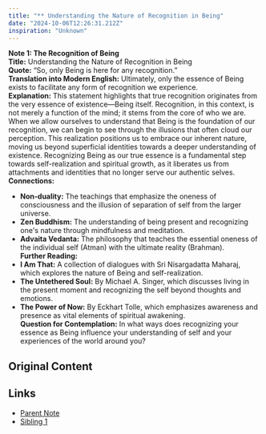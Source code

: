 ```yaml
---
title: "** Understanding the Nature of Recognition in Being"
date: "2024-10-06T12:26:31.212Z"
inspiration: "Unknown"
---
```


**Note 1: The Recognition of Being**  
**Title:** Understanding the Nature of Recognition in Being  
**Quote:** “So, only Being is here for any recognition.”  
**Translation into Modern English:** Ultimately, only the essence of Being exists to facilitate any form of recognition we experience.  
**Explanation:** This statement highlights that true recognition originates from the very essence of existence—Being itself. Recognition, in this context, is not merely a function of the mind; it stems from the core of who we are. When we allow ourselves to understand that Being is the foundation of our recognition, we can begin to see through the illusions that often cloud our perception. This realization positions us to embrace our inherent nature, moving us beyond superficial identities towards a deeper understanding of existence. Recognizing Being as our true essence is a fundamental step towards self-realization and spiritual growth, as it liberates us from attachments and identities that no longer serve our authentic selves.  
**Connections:**  
- **Non-duality:** The teachings that emphasize the oneness of consciousness and the illusion of separation of self from the larger universe.  
- **Zen Buddhism:** The understanding of being present and recognizing one's nature through mindfulness and meditation.  
- **Advaita Vedanta:** The philosophy that teaches the essential oneness of the individual self (Atman) with the ultimate reality (Brahman).  
**Further Reading:**  
- **I Am That:** A collection of dialogues with Sri Nisargadatta Maharaj, which explores the nature of Being and self-realization.  
- **The Untethered Soul:** By Michael A. Singer, which discusses living in the present moment and recognizing the self beyond thoughts and emotions.  
- **The Power of Now:** By Eckhart Tolle, which emphasizes awareness and presence as vital elements of spiritual awakening.  
**Question for Contemplation:** In what ways does recognizing your essence as Being influence your understanding of self and your experiences of the world around you?

## Original Content



## Links

- [Parent Note](/parent-note.md)
- [Sibling 1](/zettel1.md)
